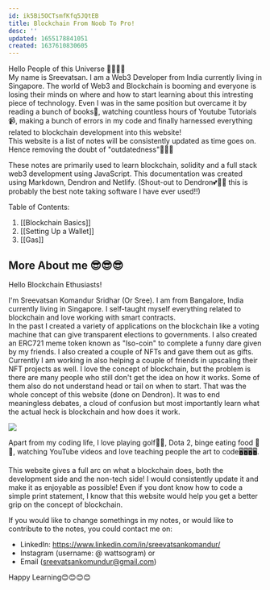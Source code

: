 ```yaml
---
id: ik5Bi5OCTsmfKfq5JQtEB
title: Blockchain From Noob To Pro!
desc: ''
updated: 1655178841051
created: 1637610830605
---
```


Hello People of this Universe 👋👋👋👋 
<br>
My name is Sreevatsan. I am a Web3 Developer from India currently living in Singapore. The world of Web3 and Blockchain is booming and everyone is losing their minds on where and how to start learning about this intresting piece of technology. Even I was in the same position but overcame it by reading a bunch of books📖, watching countless hours of Youtube Tutorials📹, making a bunch of errors in my code and finally harnessed everything related to blockchain development into this website! 
<br>
This website is a list of notes will be consistently updated as time goes on. Hence removing the doubt of "outdatedness"🙂🙂🙂  

These notes are primarily used to learn blockchain, solidity and a full stack web3 development using JavaScript. This documentation was created using Markdown, Dendron and Netlify. (Shout-out to Dendron💕🌱🌱 this is probably the best note taking software I have ever used!!)

Table of Contents:

1. [[Blockchain Basics]]
2. [[Setting Up a Wallet]]
3. [[Gas]]



## More About me 😎😎😎

Hello Blockchain Ethusiasts!

I'm Sreevatsan Komandur Sridhar (Or Sree). I am from Bangalore, India currently living in Singapore. I self-taught myself everything related to blockchain and love working with smart contracts. 
<br>
In the past I created a variety of applications on the blockchain like a voting machine that can give transparent elections to governments. I also created an ERC721 meme token known as "Iso-coin" to complete a funny dare given by my friends. I also created a couple of NFTs and gave them out as gifts. Currently I am working in also helping a couple of friends in upscaling their NFT projects as well. 
I love the concept of blockchain, but the problem is there are many people who still don't get the idea on how it works. Some of them also do not understand head or tail on when to start. That was the whole concept of this website (done on Dendron). It was to end meaningless debates, a cloud of confusion but most importantly learn what the actual heck is blockchain and how does it work. 
<br>

![](/assets/images/2022-06-13-22-34-36.png)

Apart from my coding life, I love playing golf🏌️‍♂️, Dota 2, binge eating food 🍕🍕, watching YouTube videos and love teaching people the art to code🖥️🖥️🖥️🖥️.


This website gives a full arc on what a blockchain does, both the development side and the non-tech side! I would consistently update it and make it as enjoyable as possible!  Even if you dont know how to code a simple print statement, I know that this website would help you get a better grip on the concept of blockchain.

If you would like to change somethings in my notes, or would like to contribute to the notes, you could contact me on:
- LinkedIn: https://www.linkedin.com/in/sreevatsankomandur/
- Instagram (username: @ wattsogram) or
- Email (sreevatsankomundur@gmail.com) 

Happy Learning😊😊😊😊